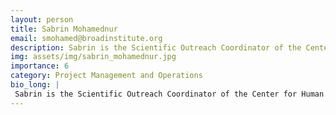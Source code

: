```yaml
---
layout: person
title: Sabrin Mohamednur
email: smohamed@broadinstitute.org
description: Sabrin is the Scientific Outreach Coordinator of the Center for Human Brain Variation project. As the coordinator she will oversee the implementation of the plans to enhance diverse perspectives as ...
img: assets/img/sabrin_mohamednur.jpg
importance: 6
category: Project Management and Operations
bio_long: |
 Sabrin is the Scientific Outreach Coordinator of the Center for Human Brain Variation project. As the coordinator she will oversee the implementation of the plans to enhance diverse perspectives as well as organizing all outreach activities of the center. Prior to Broad Institute, Sabrin worked at Dana Farber Cancer Institute and has various experiences in working with underrepresented communities. She is interested bridging the gap between science and diversity and the impact that it has on vulnerable communities and continuing the conversations of diversity and inclusion.
---
```

